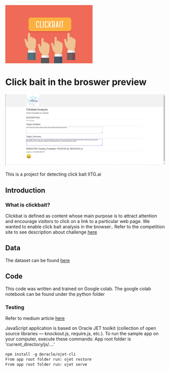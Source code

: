 ![GitHub Logo](/images/download.png)

# Click bait in the broswer preview

![GitHub Logo](/images/test_image.png)

This is a project for detecting click bait IITG.ai
## Introduction
### What is clickbait?

Clickbat is defined as content whose main purpose is to attract attention and encourage visitors to click on a link to a particular web page.
We wanted to enable click bait analysis in the browser.. Refer to the competition site to see description about challenge [here](https://www.clickbait-challenge.org/)

## Data

The dataset can be found [here](https://drive.google.com/drive/folders/1YESJbDd6eN2iexOWB-D2VlRKRYRQQa7T?usp=sharing)

## Code

This code was written and trained on Google colab. The google colab notebook can be found under the python folder

### Testing

Refer to medium article [here](https://towardsdatascience.com/tensorflow-js-using-javascript-web-worker-to-run-ml-predict-function-c280e966bcab)

JavaScript application is based on Oracle JET toolkit (collection of open source libraries — knockout.js, require.js, etc.). To run the sample app on your computer, execute these commands:
App root folder is 'current_directory/js/....'

```shell
npm install -g @oracle/ojet-cli
From app root folder run: ojet restore
From app root folder run: ojet serve
```

